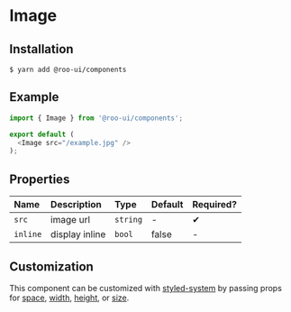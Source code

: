 # Image

<!-- STORY -->

## Installation

```shell
$ yarn add @roo-ui/components
```

## Example

```js
import { Image } from '@roo-ui/components';

export default (
  <Image src="/example.jpg" />
);
```

## Properties

| Name     | Description    | Type     | Default | Required? |
|:---------|:---------------|:---------|:--------|:----------|
| `src`    | image url      | `string` | -       | ✔︎         |
| `inline` | display inline | `bool`   | false   | -         |

## Customization

This component can be customized with [styled-system](https://github.com/jxnblk/styled-system) by passing props for [space](https://github.com/jxnblk/styled-system#space-responsive), [width](https://github.com/jxnblk/styled-system#width-responsive),
[height](https://github.com/jxnblk/styled-system#layout), or [size](https://github.com/jxnblk/styled-system#layout).
